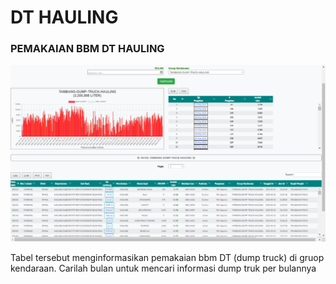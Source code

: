 # DT HAULING

### PEMAKAIAN BBM DT HAULING

![](<../../.gitbook/assets/Screenshot (41).png>)

Tabel tersebut menginformasikan pemakaian bbm DT (dump truck) di gruop kendaraan. Carilah bulan untuk mencari informasi dump truk per bulannya
